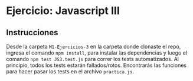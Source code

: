 # Ejercicio: Javascript III

## Instrucciones

Desde la carpeta `M1-Ejercicios-3` en la carpeta donde clonaste el repo, ingresa el comando `npm install`, para instalar las dependencias y luego el comando `npm test JS3.test.js` para correr los tests automatizados. Al principio, todos los tests estarán fallados/rotos. Encontrarás las funciones para hacer pasar los tests en el archivo `practica.js`.
